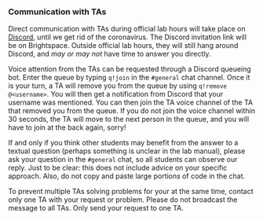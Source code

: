 ### Communication with TAs

Direct communication with TAs during official lab hours will take place on
[Discord], until we get rid of the coronavirus. The Discord invitation link will
be on Brightspace. Outside official lab hours, they will still hang around
Discord, and *may or may not* have time to answer you directly. 
  
Voice attention from the TAs can be requested through a Discord queueing bot.
Enter the queue by typing `q!join` in the `#general` chat channel. Once it is
your turn, a TA will remove you from the queue by using `q!remove @<username>`.
You will then get a notification from Discord that your username was mentioned.
You can then join the TA voice channel of the TA that removed you from the
queue. If you do not join the voice channel within 30 seconds, the TA will move
to the next person in the queue, and you will have to join at the back again,
sorry!

If and only if you think other students may benefit from the answer to a textual
question (perhaps something is unclear in the lab manual), please ask your
question in the `#general` chat, so all students can observe our reply.
Just to be clear: this does not include advice on your specific approach.
Also, do not copy and paste large portions of code in the chat.

To prevent multiple TAs solving problems for your at the same time, contact only
one TA with your request or problem. Please do not broadcast the message to all
TAs. Only send your request to one TA.

[discord]: https://discord.com/
